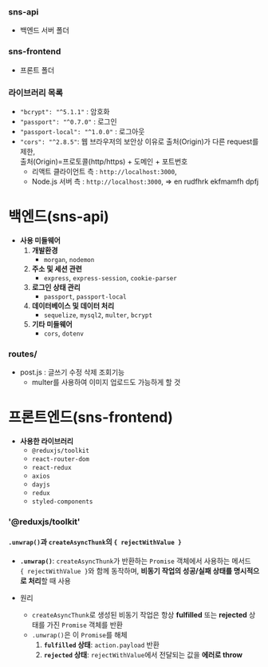### sns-api

-   백엔드 서버 폴더

### sns-frontend

-   프론트 폴더

### 라이브러리 목록

-   `"bcrypt": "^5.1.1"` : 암호화
-   `"passport": "^0.7.0"` : 로그인
-   `"passport-local": "^1.0.0"` : 로그아웃
-   `"cors": "^2.8.5"`: 웹 브라우저의 보안상 이유로 출처(Origin)가 다른 request를 제한,\
     출처(Origin)=프로토콜(http/https) + 도메인 + 포트번호
    -   리액트 클라이언트 측 : `http://localhost:3000`,
    -   Node.js 서버 측 : `http://localhost:3000`,
        => en rudfhrk ekfmamfh dpfj

# 백엔드(sns-api)

-   **사용 미들웨어**
    1. **개발환경**
        - `morgan`, `nodemon`
    2. **주소 및 세션 관련**
        - `express`, `express-session`, `cookie-parser`
    3. **로그인 상태 관리**
        - `passport`, `passport-local`
    4. **데이터베이스 및 데이터 처리**
        - `sequelize`, `mysql2`, `multer`, `bcrypt`
    5. **기타 미들웨어**
        - `cors`, `dotenv`

### routes/

-   post.js : 글쓰기 수정 삭제 조회기능
    -   multer를 사용하여 이미지 업로드도 가능하게 할 것

# 프론트엔드(sns-frontend)

-   **사용한 라이브러리**
    -   `@reduxjs/toolkit`
    -   `react-router-dom`
    -   `react-redux`
    -   `axios`
    -   `dayjs`
    -   `redux`
    -   `styled-components`

### '@reduxjs/toolkit'

#### `.unwrap()`과 `createAsyncThunk`의 `{ rejectWithValue }`

-   **`.unwrap()`**: `createAsyncThunk`가 반환하는 `Promise` 객체에서 사용하는 메서드\
     `{ rejectWithValue }`와 함께 동작하며, **비동기 작업의 성공/실패 상태를 명시적으로 처리**할 때 사용

-   원리
    -   `createAsyncThunk`로 생성된 비동기 작업은 항상 **fulfilled** 또는 **rejected** 상태를 가진 `Promise` 객체를 반환
    -   `.unwrap()`은 이 `Promise`를 해체
        1. **`fulfilled` 상태**: `action.payload` 반환
        2. **`rejected` 상태**: `rejectWithValue`에서 전달되는 값을 **에러로 throw**
